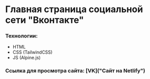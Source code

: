 # Главная страница социальной сети "Вконтакте"

### Технологии:

- HTML
- CSS (TailwindCSS)
- JS (Alpine.js)

### Ссылка для просмотра сайта: [VK]("Сайт на Netlify")
